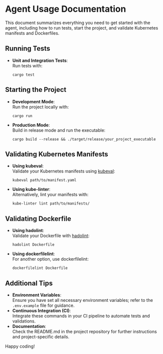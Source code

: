 # Agent Usage Documentation

This document summarizes everything you need to get started with the agent, including how to run tests, start the project, and validate Kubernetes manifests and Dockerfiles.

## Running Tests
- **Unit and Integration Tests**:  
    Run tests with:
    ```
    cargo test
    ```

## Starting the Project
- **Development Mode**:  
    Run the project locally with:
    ```
    cargo run
    ```
- **Production Mode**:  
    Build in release mode and run the executable:
    ```
    cargo build --release && ./target/release/your_project_executable
    ```

## Validating Kubernetes Manifests
- **Using kubeval**:  
    Validate your Kubernetes manifests using [kubeval](https://github.com/instrumenta/kubeval):
    ```
    kubeval path/to/manifest.yaml
    ```
- **Using kube-linter**:  
    Alternatively, lint your manifests with:
    ```
    kube-linter lint path/to/manifests/
    ```

## Validating Dockerfile
- **Using hadolint**:  
    Validate your Dockerfile with [hadolint](https://github.com/hadolint/hadolint):
    ```
    hadolint Dockerfile
    ```
- **Using dockerfilelint**:  
    For another option, use dockerfilelint:
    ```
    dockerfilelint Dockerfile
    ```

## Additional Tips
- **Environment Variables**:  
    Ensure you have set all necessary environment variables; refer to the `.env.example` file for guidance.
- **Continuous Integration (CI)**:  
    Integrate these commands in your CI pipeline to automate tests and validations.
- **Documentation**:  
    Check the README.md in the project repository for further instructions and project-specific details.

Happy coding!
